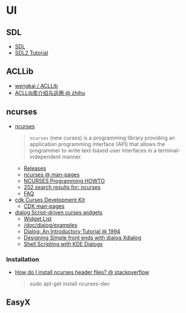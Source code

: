 # UI

## SDL
- [SDL](https://www.libsdl.org/)
- [SDL2 Tutorial](https://www.parallelrealities.co.uk/tutorials/)

## ACLLib
- [wengkai / ACLLib](https://github.com/wengkai/ACLLib)
- [ACLLib库介绍与运用 @ zhihu](https://zhuanlan.zhihu.com/p/66816144)

## ncurses
- [ncurses](https://en.wikipedia.org/wiki/Ncurses)
  > `ncurses` (new curses) is a programming library providing an application programming interface (API) that allows the programmer to write text-based user interfaces in a terminal-independent manner.
  - [Releases](https://invisible-island.net/ncurses/announce.html)
  - [ncurses @ man-pages](https://man7.org/linux/man-pages/man3/ncurses.3x.html)
  - [NCURSES Programming HOWTO](https://tldp.org/HOWTO/NCURSES-Programming-HOWTO/)
  - [202 search results for: ncurses](https://web.archive.org/web/20110609082936/http://freshmeat.net/search/?q=ncurses&section=projects&Go.x=0&Go.y=0)
  - [FAQ](https://invisible-island.net/ncurses/ncurses.faq.html)
- [cdk Curses Development Kit](https://invisible-island.net/cdk/cdk.html)
  - [CDK man-pages](https://invisible-island.net/cdk/manpage/cdk.3.html)
- [dialog Script-driven curses widgets](https://invisible-island.net/dialog/dialog.html)
  - [Widget List](https://invisible-island.net/dialog/dialog-figures.html)
  - [/doc/dialog/examples](http://www.fifi.org/doc/dialog/examples/)
  - [Dialog: An Introductory Tutorial @ 1994](https://www.linuxjournal.com/article/2807)
  - [Designing Simple front ends with dialog Xdialog](https://linuxgazette.net/101/sunil.html)
  - [Shell Scripting with KDE Dialogs](https://develop.kde.org/deploy/kdialog/)

### Installation
- [How do I install ncurses header files? @ stackoverflow](https://askubuntu.com/a/490069)
  > sudo apt-get install ncurses-dev

## EasyX